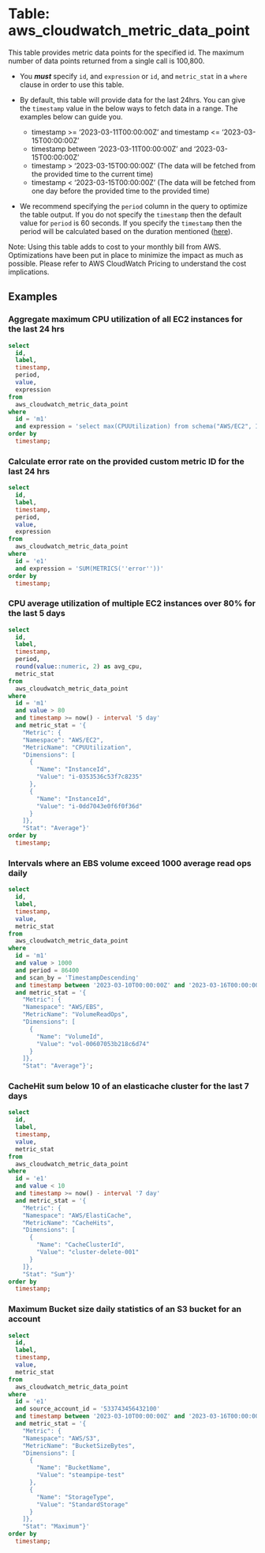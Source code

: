 # Table: aws_cloudwatch_metric_data_point

This table provides metric data points for the specified id. The maximum number of data points returned from a single call is 100,800.

- You **_must_** specify `id`, and `expression` or `id`, and `metric_stat` in a `where` clause in order to use this table.

- By default, this table will provide data for the last 24hrs. You can give the `timestamp` value in the below ways to fetch data in a range. The examples below can guide you.

  - timestamp >= ‘2023-03-11T00:00:00Z’ and timestamp <= ‘2023-03-15T00:00:00Z’
  - timestamp between ‘2023-03-11T00:00:00Z’ and ‘2023-03-15T00:00:00Z’
  - timestamp > ‘2023-03-15T00:00:00Z’ (The data will be fetched from the provided time to the current time)
  - timestamp < ‘2023-03-15T00:00:00Z’ (The data will be fetched from one day before the provided time to the provided time)

- We recommend specifying the `period` column in the query to optimize the table output. If you do not specify the `timestamp` then the default value for `period` is 60 seconds. If you specify the `timestamp` then the period will be calculated based on the duration mentioned ([here](https://pkg.go.dev/github.com/aws/aws-sdk-go-v2/service/cloudwatch/types#MetricStat.Period)).

Note: Using this table adds to cost to your monthly bill from AWS. Optimizations have been put in place to minimize the impact as much as possible. Please refer to AWS CloudWatch Pricing to understand the cost implications.

## Examples

### Aggregate maximum CPU utilization of all EC2 instances for the last 24 hrs

```sql
select
  id,
  label,
  timestamp,
  period,
  value,
  expression
from
  aws_cloudwatch_metric_data_point
where
  id = 'm1'
  and expression = 'select max(CPUUtilization) from schema("AWS/EC2", InstanceId)'
order by
  timestamp;
```

### Calculate error rate on the provided custom metric ID for the last 24 hrs

```sql
select
  id,
  label,
  timestamp,
  period,
  value,
  expression
from
  aws_cloudwatch_metric_data_point
where
  id = 'e1'
  and expression = 'SUM(METRICS(''error''))'
order by
  timestamp;
```

### CPU average utilization of multiple EC2 instances over 80% for the last 5 days

```sql
select
  id,
  label,
  timestamp,
  period,
  round(value::numeric, 2) as avg_cpu,
  metric_stat
from
  aws_cloudwatch_metric_data_point
where
  id = 'm1'
  and value > 80
  and timestamp >= now() - interval '5 day'
  and metric_stat = '{
    "Metric": {
    "Namespace": "AWS/EC2",
    "MetricName": "CPUUtilization",
    "Dimensions": [
      {
        "Name": "InstanceId",
        "Value": "i-0353536c53f7c8235"
      },
      {
        "Name": "InstanceId",
        "Value": "i-0dd7043e0f6f0f36d"
      }
    ]},
    "Stat": "Average"}'
order by
  timestamp;
```

### Intervals where an EBS volume exceed 1000 average read ops daily

```sql
select
  id,
  label,
  timestamp,
  value,
  metric_stat
from
  aws_cloudwatch_metric_data_point
where
  id = 'm1'
  and value > 1000
  and period = 86400
  and scan_by = 'TimestampDescending'
  and timestamp between '2023-03-10T00:00:00Z' and '2023-03-16T00:00:00Z'
  and metric_stat = '{
    "Metric": {
    "Namespace": "AWS/EBS",
    "MetricName": "VolumeReadOps",
    "Dimensions": [
      {
        "Name": "VolumeId",
        "Value": "vol-00607053b218c6d74"
      }
    ]},
    "Stat": "Average"}';
```

### CacheHit sum below 10 of an elasticache cluster for the last 7 days

```sql
select
  id,
  label,
  timestamp,
  value,
  metric_stat
from
  aws_cloudwatch_metric_data_point
where
  id = 'e1'
  and value < 10
  and timestamp >= now() - interval '7 day'
  and metric_stat = '{
    "Metric": {
    "Namespace": "AWS/ElastiCache",
    "MetricName": "CacheHits",
    "Dimensions": [
      {
        "Name": "CacheClusterId",
        "Value": "cluster-delete-001"
      }
    ]},
    "Stat": "Sum"}'
order by
  timestamp;
```

### Maximum Bucket size daily statistics of an S3 bucket for an account

```sql
select
  id,
  label,
  timestamp,
  value,
  metric_stat
from
  aws_cloudwatch_metric_data_point
where
  id = 'e1'
  and source_account_id = '533743456432100'
  and timestamp between '2023-03-10T00:00:00Z' and '2023-03-16T00:00:00Z'
  and metric_stat = '{
    "Metric": {
    "Namespace": "AWS/S3",
    "MetricName": "BucketSizeBytes",
    "Dimensions": [
      {
        "Name": "BucketName",
        "Value": "steampipe-test"
      },
      {
        "Name": "StorageType",
        "Value": "StandardStorage"
      }
    ]},
    "Stat": "Maximum"}'
order by
  timestamp;
```
